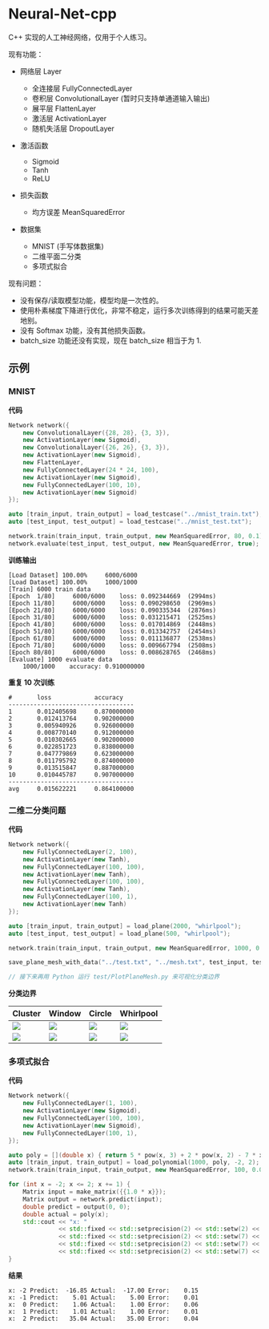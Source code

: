 # Neural-Net-cpp

C++ 实现的人工神经网络，仅用于个人练习。

现有功能：

- 网络层 Layer
  - 全连接层 FullyConnectedLayer
  - 卷积层 ConvolutionalLayer (暂时只支持单通道输入输出)
  - 展平层 FlattenLayer
  - 激活层 ActivationLayer
  - 随机失活层 DropoutLayer
  
- 激活函数
  - Sigmoid
  - Tanh
  - ReLU

- 损失函数
  - 均方误差 MeanSquaredError

- 数据集
  - MNIST (手写体数据集)
  - 二维平面二分类
  - 多项式拟合


现有问题：

- 没有保存/读取模型功能，模型均是一次性的。
- 使用朴素梯度下降进行优化，非常不稳定，运行多次训练得到的结果可能天差地别。
- 没有 Softmax 功能，没有其他损失函数。
- batch_size 功能还没有实现，现在 batch_size 相当于为 1.

## 示例

### MNIST

**代码**

```cpp
Network network({
    new ConvolutionalLayer({28, 28}, {3, 3}),
    new ActivationLayer(new Sigmoid),
    new ConvolutionalLayer({26, 26}, {3, 3}),
    new ActivationLayer(new Sigmoid),
    new FlattenLayer,
    new FullyConnectedLayer(24 * 24, 100),
    new ActivationLayer(new Sigmoid),
    new FullyConnectedLayer(100, 10),
    new ActivationLayer(new Sigmoid)
});

auto [train_input, train_output] = load_testcase("../mnist_train.txt");
auto [test_input, test_output] = load_testcase("../mnist_test.txt");

network.train(train_input, train_output, new MeanSquaredError, 80, 0.1);
network.evaluate(test_input, test_output, new MeanSquaredError, true);
```

**训练输出**

```
[Load Dataset] 100.00%     6000/6000    
[Load Dataset] 100.00%     1000/1000    
[Train] 6000 train data
[Epoch  1/80]     6000/6000    loss: 0.092344669  (2994ms)
[Epoch 11/80]     6000/6000    loss: 0.090298650  (2969ms)
[Epoch 21/80]     6000/6000    loss: 0.090335344  (2876ms)
[Epoch 31/80]     6000/6000    loss: 0.031215471  (2525ms)
[Epoch 41/80]     6000/6000    loss: 0.017014869  (2448ms)
[Epoch 51/80]     6000/6000    loss: 0.013342757  (2454ms)
[Epoch 61/80]     6000/6000    loss: 0.011136877  (2538ms)
[Epoch 71/80]     6000/6000    loss: 0.009667794  (2508ms)
[Epoch 80/80]     6000/6000    loss: 0.008628765  (2468ms)
[Evaluate] 1000 evaluate data
    1000/1000    accuracy: 0.910000000
```

**重复 10 次训练**

```
#		loss			accuracy
-----------------------------------
1		0.012405698		0.870000000
2		0.012413764		0.902000000
3		0.005940926		0.926000000
4		0.008770140		0.912000000
5		0.010302665		0.902000000
6		0.022851723		0.838000000
7		0.047779869		0.623000000
8		0.011795792		0.874000000
9		0.013515847		0.887000000
10		0.010445787		0.907000000
-----------------------------------
avg		0.015622221		0.864100000
```

### 二维二分类问题

**代码**

```cpp
Network network({
    new FullyConnectedLayer(2, 100),
    new ActivationLayer(new Tanh),
    new FullyConnectedLayer(100, 100),
    new ActivationLayer(new Tanh),
    new FullyConnectedLayer(100, 100),
    new ActivationLayer(new Tanh),
    new FullyConnectedLayer(100, 1),
    new ActivationLayer(new Tanh)
});

auto [train_input, train_output] = load_plane(2000, "whirlpool");
auto [test_input, test_output] = load_plane(500, "whirlpool");

network.train(train_input, train_output, new MeanSquaredError, 1000, 0.001);

save_plane_mesh_with_data("../test.txt", "../mesh.txt", test_input, test_output, network);

// 接下来再用 Python 运行 test/PlotPlaneMesh.py 来可视化分类边界
```

**分类边界**

| Cluster                                                      | Window                                                       | Circle                                                       | Whirlpool                                                    |
| ------------------------------------------------------------ | ------------------------------------------------------------ | ------------------------------------------------------------ | ------------------------------------------------------------ |
| ![](https://assets.zouht.com/img/md/Neural-Net-cpp-cluster_data.png) | ![](https://assets.zouht.com/img/md/Neural-Net-cpp-window_data.png) | ![](https://assets.zouht.com/img/md/Neural-Net-cpp-circle_data.png) | ![](https://assets.zouht.com/img/md/Neural-Net-cpp-whirlpool_data.png) |
| ![](https://assets.zouht.com/img/md/Neural-Net-cpp-cluster_mesh.png) | ![](https://assets.zouht.com/img/md/Neural-Net-cpp-window_mesh.png) | ![](https://assets.zouht.com/img/md/Neural-Net-cpp-circle_mesh.png) | ![](https://assets.zouht.com/img/md/Neural-Net-cpp-whirlpool_mesh.png) |

### 多项式拟合

**代码**

```cpp
Network network({
    new FullyConnectedLayer(1, 100),
    new ActivationLayer(new Sigmoid),
    new FullyConnectedLayer(100, 100),
    new ActivationLayer(new Sigmoid),
    new FullyConnectedLayer(100, 1),
});

auto poly = [](double x) { return 5 * pow(x, 3) + 2 * pow(x, 2) - 7 * x + 1; };
auto [train_input, train_output] = load_polynomial(1000, poly, -2, 2);
network.train(train_input, train_output, new MeanSquaredError, 100, 0.01);

for (int x = -2; x <= 2; x += 1) {
    Matrix input = make_matrix({{1.0 * x}});
    Matrix output = network.predict(input);
    double predict = output(0, 0);
    double actual = poly(x);
    std::cout << "x: "
              << std::fixed << std::setprecision(2) << std::setw(2) << std::right << x << " Predict: "
              << std::fixed << std::setprecision(2) << std::setw(7) << predict << " Actual: "
              << std::fixed << std::setprecision(2) << std::setw(7) << actual << " Error: "
              << std::fixed << std::setprecision(2) << std::setw(7) << predict - actual << std::endl;
}
```

**结果**

```
x: -2 Predict:  -16.85 Actual:  -17.00 Error:    0.15
x: -1 Predict:    5.01 Actual:    5.00 Error:    0.01
x:  0 Predict:    1.06 Actual:    1.00 Error:    0.06
x:  1 Predict:    1.01 Actual:    1.00 Error:    0.01
x:  2 Predict:   35.04 Actual:   35.00 Error:    0.04
```


